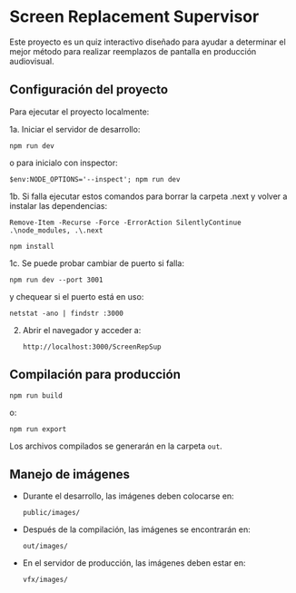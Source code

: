 # Screen Replacement Supervisor

Este proyecto es un quiz interactivo diseñado para ayudar a determinar el mejor método para realizar reemplazos de pantalla en producción audiovisual.

## Configuración del proyecto


Para ejecutar el proyecto localmente:

1a. Iniciar el servidor de desarrollo:
   ```
   npm run dev
   ```
   o para inicialo con inspector:
   ```
   $env:NODE_OPTIONS='--inspect'; npm run dev
   ```

1b. Si falla ejecutar estos comandos para borrar la carpeta .next y volver a instalar las dependencias:

   ```
   Remove-Item -Recurse -Force -ErrorAction SilentlyContinue .\node_modules, .\.next
   ```
   ```
   npm install
   ```

1c. Se puede probar cambiar de puerto si falla:

   ```
   npm run dev --port 3001
   ```
   y chequear si el puerto está en uso:
   ```
   netstat -ano | findstr :3000
   ```

2. Abrir el navegador y acceder a:
   ```
   http://localhost:3000/ScreenRepSup
   ```

## Compilación para producción

   ```
   npm run build
   ```
   o:
   ```
   npm run export
   ```
Los archivos compilados se generarán en la carpeta `out`.




## Manejo de imágenes

- Durante el desarrollo, las imágenes deben colocarse en:
  ```
  public/images/
  ```

- Después de la compilación, las imágenes se encontrarán en:
  ```
  out/images/
  ```

- En el servidor de producción, las imágenes deben estar en:
  ```
  vfx/images/
  ```




